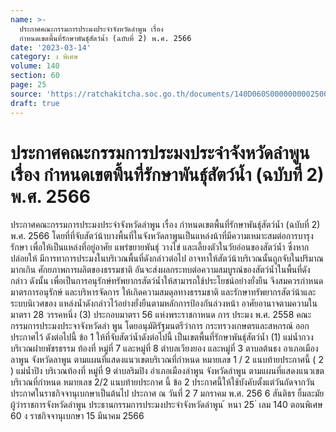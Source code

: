 ```yaml
---
name: >-
  ประกาศคณะกรรมการประมงประจำจังหวัดลำพูน เรื่อง
  กำหนดเขตพื้นที่รักษาพันธุ์สัตว์น้ำ (ฉบับที่ 2) พ.ศ. 2566
date: '2023-03-14'
category: ง พิเศษ
volume: 140
section: 60
page: 25
source: 'https://ratchakitcha.soc.go.th/documents/140D060S0000000002500.pdf'
draft: true
---
```


# ประกาศคณะกรรมการประมงประจำจังหวัดลำพูน เรื่อง กำหนดเขตพื้นที่รักษาพันธุ์สัตว์น้ำ (ฉบับที่ 2) พ.ศ. 2566

ประกาศคณะกรรมการประมงประจำจังหวัดลำพูน เรื่อง กำหนดเขตพื้นที่รักษาพันธุ์สัตว์น้ำ (ฉบับที่ 2) พ.ศ. 2566 โดยที่ที่จับสัตว์น้าบางพื้นที่ในจังหวัดลาพูนเป็นแหล่งน้าที่มีความเหมาะสมต่อการบารุงรักษา เพื่อให้เป็นแหล่งที่อยู่อาศัย แพร่ขยายพันธุ์ วางไข่ และเลี้ยงตัวในวัยอ่อนของสัตว์น้ำ ซึ่งหากปล่อยให้ มีการทาการประมงในบริเวณพื้นที่ดังกล่าวต่อไป อาจทาให้สัตว์น้าบริเวณนั้นถูกจับในปริมาณมากเกิน ศักยภาพการผลิตของธรรมชาติ อันจะส่งผลกระทบต่อความสมบูรณ์ของสัตว์น้ำในพื้นที่ดังกล่าว ดังนั้น เพื่อเป็นการอนุรักษ์ทรัพยากรสัตว์น้ำให้สามารถใช้ประโยชน์อย่างยั่งยืน จึงสมควรกำหนดมาตรการอนุรักษ์ และบริหารจัดการ ให้เกิดความสมดุลทางธรรมชาติ และรักษาทรัพยากรสัตว์น้าและระบบนิเวศของ แหล่งน้ำดังกล่าวไว้อย่างยั่งยืนตามหลักการป้องกันล่วงหน้า อาศัยอานาจตามความในมาตรา 28 วรรคหนึ่ง (3) ประกอบมาตรา 56 แห่งพระราชกาหนด การ ประมง พ.ศ. 2558 คณะกรรมการประมงประจาจังหวัดลำ พูน โดยอนุมัติรัฐมนตรีว่าการ กระทรวงเกษตรและสหกรณ์ ออกประกาศไว้ ดังต่อไปนี้ ข้อ 1 ให้ที่จับสัตว์น้ำดังต่อไปนี้ เป็นเขตพื้นที่รักษาพันธุ์สัตว์น้ำ (1) แม่น้ำกวง บริเวณฝายพัชรธรรม ท้องที่ หมู่ที่ 7 และหมู่ที่ 8 ตำบลเวียงยอง และหมู่ที่ 3 ตาบลต้นธง อาเภอเมืองลาพูน จังหวัดลาพูน ตามแผนที่แสดงแนวเขตบริเวณที่กำหนด หมายเลข 1 / 2 แนบท้ายประกาศนี้ ( 2 ) แม่น้ำปิง บริเวณท้องที่ หมู่ที่ 9 ตำบลริมปิง อำเภอเมืองลำพูน จังหวัดลำพูน ตามแผนที่แสดงแนวเขตบริเวณที่กำหนด หมายเลข 2/2 แนบท้ายประกาศ นี้ ข้อ 2 ประกาศนี้ให้ใช้บังคับตั้งแต่วันถัดจากวันประกาศในราชกิจจานุเบกษาเป็นต้นไป ประกาศ ณ วันที่ 2 7 มกราคม พ.ศ. 256 6 สันติธร ยิ้มละมัย ผู้ว่าราชการจังหวัดลำพูน ประธานกรรมการประมงประจำจังหวัดลำพูน ้ หนา 25 ่ เลม 140 ตอนพิเศษ 60 ง ราชกิจจานุเบกษา 15 มีนาคม 2566



